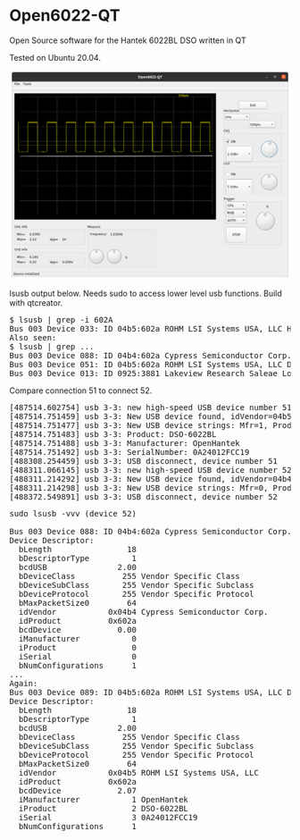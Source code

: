 # Open6022-QT
Open Source software for the Hantek 6022BL DSO written in QT

Tested on Ubuntu 20.04.

<img src="https://raw.githubusercontent.com/supaplextor/Open6022-QT/master/Screenshot%20from%202020-08-09%2007-32-11.png">

lsusb output below. Needs sudo to access lower level usb functions. Build with qtcreator.

<pre>
$ lsusb | grep -i 602A
Bus 003 Device 033: ID 04b5:602a ROHM LSI Systems USA, LLC Hantek6022BL 
Also seen:
$ lsusb | grep ...
Bus 003 Device 088: ID 04b4:602a Cypress Semiconductor Corp. (like device 52 below)
Bus 003 Device 051: ID 04b5:602a ROHM LSI Systems USA, LLC DSO-6022BL
Bus 003 Device 013: ID 0925:3881 Lakeview Research Saleae Logic - See also <a href="https://sigrok.org/wiki/Saleae_Logic/Info">https://sigrok.org/wiki/Saleae_Logic/Info</a>
</pre>

Compare connection 51 to connect 52.

<pre>
[487514.602754] usb 3-3: new high-speed USB device number 51 using xhci_hcd
[487514.751459] usb 3-3: New USB device found, idVendor=04b5, idProduct=602a, bcdDevice= 2.07
[487514.751477] usb 3-3: New USB device strings: Mfr=1, Product=2, SerialNumber=3
[487514.751483] usb 3-3: Product: DSO-6022BL
[487514.751488] usb 3-3: Manufacturer: OpenHantek
[487514.751492] usb 3-3: SerialNumber: 0A24012FCC19
[488308.254459] usb 3-3: USB disconnect, device number 51
[488311.066145] usb 3-3: new high-speed USB device number 52 using xhci_hcd
[488311.214292] usb 3-3: New USB device found, idVendor=04b4, idProduct=602a, bcdDevice= 0.00
[488311.214298] usb 3-3: New USB device strings: Mfr=0, Product=0, SerialNumber=0
[488372.549891] usb 3-3: USB disconnect, device number 52
</pre>

<pre>
sudo lsusb -vvv (device 52)

Bus 003 Device 088: ID 04b4:602a Cypress Semiconductor Corp. 
Device Descriptor:
  bLength                18
  bDescriptorType         1
  bcdUSB               2.00
  bDeviceClass          255 Vendor Specific Class
  bDeviceSubClass       255 Vendor Specific Subclass
  bDeviceProtocol       255 Vendor Specific Protocol
  bMaxPacketSize0        64
  idVendor           0x04b4 Cypress Semiconductor Corp.
  idProduct          0x602a 
  bcdDevice            0.00
  iManufacturer           0 
  iProduct                0 
  iSerial                 0 
  bNumConfigurations      1
...
Again:
Bus 003 Device 089: ID 04b5:602a ROHM LSI Systems USA, LLC DSO-6022BL
Device Descriptor:
  bLength                18
  bDescriptorType         1
  bcdUSB               2.00
  bDeviceClass          255 Vendor Specific Class
  bDeviceSubClass       255 Vendor Specific Subclass
  bDeviceProtocol       255 Vendor Specific Protocol
  bMaxPacketSize0        64
  idVendor           0x04b5 ROHM LSI Systems USA, LLC
  idProduct          0x602a 
  bcdDevice            2.07
  iManufacturer           1 OpenHantek
  iProduct                2 DSO-6022BL
  iSerial                 3 0A24012FCC19
  bNumConfigurations      1
</pre>
